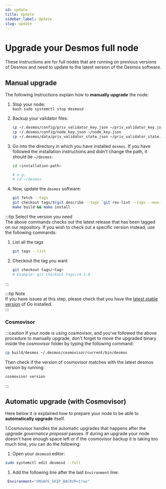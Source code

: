 ```yaml
---
id: update
title: Update
sidebar_label: Update
slug: update
---
```


# Upgrade your Desmos full node
These instructions are for full nodes that are running on previous versions of Desmos and need to update to the latest version of the Desmos software.

## Manual upgrade
The following instructions explain how to **manually upgrade** the node:

1. Stop your node:  
   ```bash sudo systemctl stop desmosd```

2. Backup your validator files:
   ```bash 
   cp ~/.desmos/config/priv_validator_key.json ~/priv_validator_key.json
   cp ~/.desmos/config/node_key.json ~/node_key.json
   cp ~/.desmos/data/priv_validator_state.json ~/priv_validator_state.json
   ```
   
3. Go into the directory in which you have installed `desmos`. If you have followed
the installation instructions and didn't change the path, it should be `~/desmos`:
    ```bash
    cd <installation-path> 

    # e.g.
    # cd ~/desmos
    ```

4. Now, update the `desmos` software:
    ```bash
    git fetch --tags
    git checkout tags/$(git describe --tags `git rev-list --tags --max-count=1`)
    make build && make install
    ```

:::tip Select the version you need  
The above commands checks out the latest release that has been tagged on our repository. If you wish to check out a specific version instead, use the following commands:

1. List all the tags  
   ```bash
   git tags --list
   ```
   
2. Checkout the tag you want 
   ```bash
   git checkout tags/<tag>
   # Example: git checkout tags/v4.1.0
   ```
:::

:::tip Note   
If you have issues at this step, please check that you have the [latest stable version](https://golang.org/dl/) of Go installed.  
:::

### Cosmovisor

:::caution 
If your node is using cosmovisor, and you've followed the above procedure to manually upgrade, don't forget to move the upgraded binary inside the cosmovisor folder by typing the following command:

```bash
cp build/desmos ~/.desmos/cosmovisor/current/bin/desmos
```

Then check if the version of cosmovisor matches with the latest desmos version by running:
```bash
cosmovisor version
```
:::

## Automatic upgrade (with Cosmovisor)
Here below it is explained how to prepare your node to be able to **automatically upgrade** itself.

1.Cosmovisor handles the automatic upgrades that happens after the _upgrade governance proposal_ passes.
If during an upgrade your node doesn't have enough space left or if the cosmovisor backup it is taking too much
  time, you can do the following:
   1. Open your `desmosd` editor:
   ```bash
   sudo systemctl edit desmosd --full
   ``` 
   1. Add the following line after the last `Environment` line:
   ```bash
    Environment="UNSAFE_SKIP_BACKUP=true"
   ```
